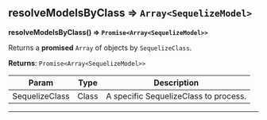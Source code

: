 ## resolveModelsByClass ⇒ `Array<SequelizeModel>`
**resolveModelsByClass(<SequelizeClass>) ⇒ `Promise<Array<SequelizeModel>>`**

Returns a **promised** `Array` of <SequelizeModel> objects by `SequelizeClass`.


**Returns**: `Promise<Array<SequelizeModel>>`


<table>
<thead><tr><th>Param</th><th>Type</th><th>Description</th></tr></thead>
<tbody>
<tr><td>SequelizeClass</td><td>Class</td><td>A specific SequelizeClass to process.</td></tr>
</tbody>
</table>

----